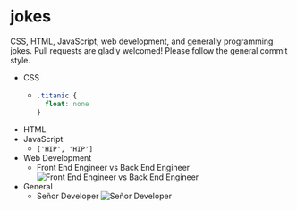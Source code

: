 # jokes

CSS, HTML, JavaScript, web development, and generally programming jokes.
Pull requests are gladly welcomed! Please follow the general commit style.

* CSS
  * ```css
    .titanic {
      float: none
    }
    ```
* HTML
* JavaScript
  * `['HIP', 'HIP']`
* Web Development
  * Front End Engineer vs Back End Engineer ![Front End Engineer vs Back End Engineer](http://i.imgur.com/J7qr0sk.jpg)
* General
  * Señor Developer ![Señor Developer](http://i.imgur.com/9Ecv1EZ.gif)
